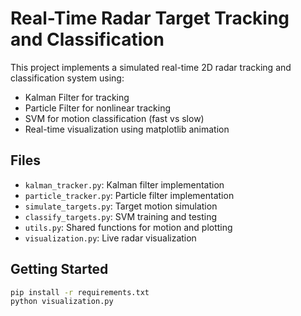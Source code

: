# Real-Time Radar Target Tracking and Classification

This project implements a simulated real-time 2D radar tracking and classification system using:

- Kalman Filter for tracking
- Particle Filter for nonlinear tracking
- SVM for motion classification (fast vs slow)
- Real-time visualization using matplotlib animation

## Files
- `kalman_tracker.py`: Kalman filter implementation
- `particle_tracker.py`: Particle filter implementation
- `simulate_targets.py`: Target motion simulation
- `classify_targets.py`: SVM training and testing
- `utils.py`: Shared functions for motion and plotting
- `visualization.py`: Live radar visualization

## Getting Started
```bash
pip install -r requirements.txt
python visualization.py
